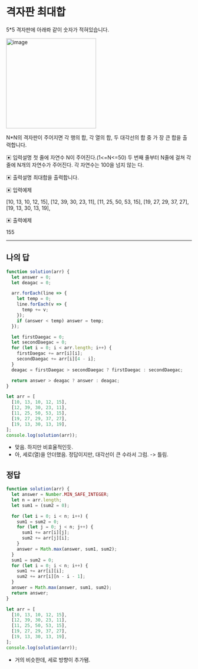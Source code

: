 # 격자판 최대합

5*5 격자판에 아래롸 같이 숫자가 적혀있습니다.

<img width="244" alt="image" src="https://user-images.githubusercontent.com/59427983/234151135-1b0bfd2d-d3c3-40be-862f-f1354403efe6.png">

N*N의 격자판이 주어지면 각 행의 합, 각 열의 합, 두 대각선의 합 중 가 장 큰 합을 출력합니다.

▣ 입력설명
 첫 줄에 자연수 N이 주어진다.(1<=N<=50)
 두 번째 줄부터 N줄에 걸쳐 각 줄에 N개의 자연수가 주어진다. 각 자연수는 100을 넘지 않는 다.

▣ 출력설명 최대합을 출력합니다.

▣ 입력예제

  [10, 13, 10, 12, 15],
  [12, 39, 30, 23, 11],
  [11, 25, 50, 53, 15],
  [19, 27, 29, 37, 27],
  [19, 13, 30, 13, 19],

▣ 출력예제

155

---

## 나의 답

```js
function solution(arr) {
  let answer = 0;
  let deagac = 0;

  arr.forEach(line => {
    let temp = 0;
    line.forEach(v => {
      temp += v;
    });
    if (answer < temp) answer = temp;
  });

  let firstDaegac = 0;
  let secondDaegac = 0;
  for (let i = 0; i < arr.length; i++) {
    firstDaegac += arr[i][i];
    secondDaegac += arr[i][4 - i];
  }
  deagac = firstDaegac > secondDaegac ? firstDaegac : secondDaegac;

  return answer > deagac ? answer : deagac;
}

let arr = [
  [10, 13, 10, 12, 15],
  [12, 39, 30, 23, 11],
  [11, 25, 50, 53, 15],
  [19, 27, 29, 37, 27],
  [19, 13, 30, 13, 19],
];
console.log(solution(arr));
```

- 맞음. 하지만 비효율적인듯.
- 아, 세로(열)을 안더했음. 정답이지만, 대각선이 큰 수라서 그럼. -> 틀림.

## 정답

```js
function solution(arr) {
  let answer = Number.MIN_SAFE_INTEGER;
  let n = arr.length;
  let sum1 = (sum2 = 0);

  for (let i = 0; i < n; i++) {
    sum1 = sum2 = 0;
    for (let j = 0; j < n; j++) {
      sum1 += arr[i][j];
      sum2 += arr[j][i];
    }
    answer = Math.max(answer, sum1, sum2);
  }
  sum1 = sum2 = 0;
  for (let i = 0; i < n; i++) {
    sum1 += arr[i][i];
    sum2 += arr[i][n - i - 1];
  }
  answer = Math.max(answer, sum1, sum2);
  return answer;
}

let arr = [
  [10, 13, 10, 12, 15],
  [12, 39, 30, 23, 11],
  [11, 25, 50, 53, 15],
  [19, 27, 29, 37, 27],
  [19, 13, 30, 13, 19],
];
console.log(solution(arr));
```

- 거의 비슷한데, 세로 방향이 추가됌.

